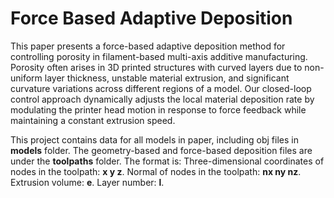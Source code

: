 # Force Based Adaptive Deposition

This paper presents a force-based adaptive deposition method for controlling porosity in filament-based multi-axis additive manufacturing. Porosity often arises in 3D printed structures with curved layers due to non-uniform layer thickness, unstable material extrusion, and significant curvature variations across different regions of a model. Our closed-loop control approach dynamically adjusts the local material deposition rate by modulating the printer head motion in response to force feedback while maintaining a constant extrusion speed.

This project contains data for all models in paper, including obj files in **models** folder.
The geometry-based and force-based deposition files are under the **toolpaths** folder. The format is:
Three-dimensional coordinates of nodes in the toolpath: **x y z**.
Normal of nodes in the toolpath: **nx ny nz**.
Extrusion volume: **e**.
Layer number: **l**.

